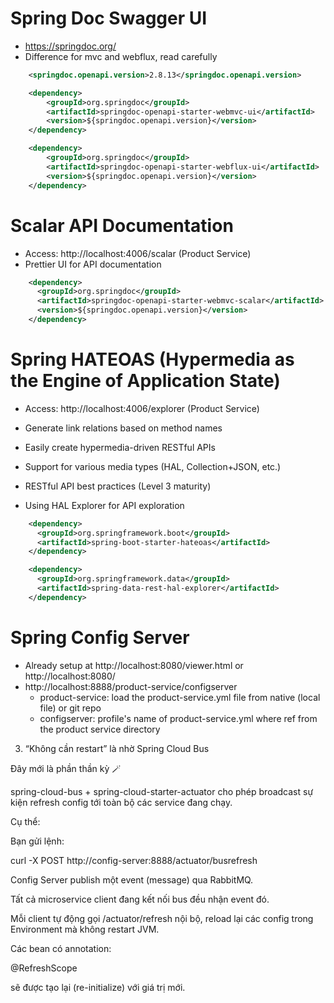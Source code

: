 # Spring Doc Swagger UI

- https://springdoc.org/
- Difference for mvc and webflux, read carefully

```xml
    <springdoc.openapi.version>2.8.13</springdoc.openapi.version>

    <dependency>
        <groupId>org.springdoc</groupId>
        <artifactId>springdoc-openapi-starter-webmvc-ui</artifactId>
        <version>${springdoc.openapi.version}</version>
    </dependency>

    <dependency>
        <groupId>org.springdoc</groupId>
        <artifactId>springdoc-openapi-starter-webflux-ui</artifactId>
        <version>${springdoc.openapi.version}</version>
    </dependency>
```

# Scalar API Documentation

- Access: http://localhost:4006/scalar (Product Service)
- Prettier UI for API documentation

```xml
    <dependency>
      <groupId>org.springdoc</groupId>
      <artifactId>springdoc-openapi-starter-webmvc-scalar</artifactId>
      <version>${springdoc.openapi.version}</version>
    </dependency>
```

# Spring HATEOAS (Hypermedia as the Engine of Application State)

- Access: http://localhost:4006/explorer (Product Service)

- Generate link relations based on method names
- Easily create hypermedia-driven RESTful APIs
- Support for various media types (HAL, Collection+JSON, etc.)
- RESTful API best practices (Level 3 maturity)
- Using HAL Explorer for API exploration

```xml
    <dependency>
      <groupId>org.springframework.boot</groupId>
      <artifactId>spring-boot-starter-hateoas</artifactId>
    </dependency>

    <dependency>
      <groupId>org.springframework.data</groupId>
      <artifactId>spring-data-rest-hal-explorer</artifactId>
    </dependency>
```

# Spring Config Server

- Already setup at http://localhost:8080/viewer.html or http://localhost:8080/
- http://localhost:8888/product-service/configserver
  - product-service: load the product-service.yml file from native (local file) or git repo
  - configserver: profile's name of product-service.yml where ref from the product service directory

3. “Không cần restart” là nhờ Spring Cloud Bus

Đây mới là phần thần kỳ 🪄

spring-cloud-bus + spring-cloud-starter-actuator
cho phép broadcast sự kiện refresh config tới toàn bộ các service đang chạy.

Cụ thể:

Bạn gửi lệnh:

curl -X POST http://config-server:8888/actuator/busrefresh


Config Server publish một event (message) qua RabbitMQ.

Tất cả microservice client đang kết nối bus đều nhận event đó.

Mỗi client tự động gọi /actuator/refresh nội bộ,
reload lại các config trong Environment mà không restart JVM.

Các bean có annotation:

@RefreshScope


sẽ được tạo lại (re-initialize) với giá trị mới.